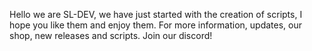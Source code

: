 Hello we are SL-DEV, we have just started with the creation of scripts, I hope you like them and enjoy them.
 For more information, updates, our shop, new releases and scripts. Join our discord!
